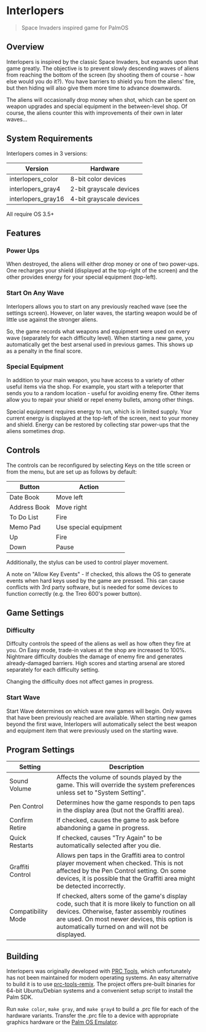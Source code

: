 # Interlopers
> Space Invaders inspired game for PalmOS

## Overview
Interlopers is inspired by the classic Space Invaders, but
expands upon that game greatly. The objective is to prevent
slowly descending waves of aliens from reaching the bottom of
the screen (by shooting them of course - how else would you
do it?). You have barriers to shield you from the aliens' fire,
but then hiding will also give them more time to advance
downwards. 

The aliens will occasionally drop money when shot, which can
be spent on weapon upgrades and special equipment in the
between-level shop. Of course, the aliens counter this with
improvements of their own in later waves...

## System Requirements
Interlopers comes in 3 versions:

Version | Hardware
------- | --------
interlopers_color | 8-bit color devices
interlopers_gray4 | 2-bit grayscale devices
interlopers_gray16 | 4-bit grayscale devices

All require OS 3.5+

## Features

### Power Ups

When destroyed, the aliens will either drop money or one of
two power-ups. One recharges your shield (displayed at the
top-right of the screen) and the other provides energy for
your special equipment (top-left).

### Start On Any Wave

Interlopers allows you to start on any previously reached
wave (see the settings screen). However, on later waves,
the starting weapon would be of little use against the stronger
aliens.

So, the game records what weapons and equipment were used on
every wave (separately for each difficulty level). When
starting a new game, you automatically get the best arsenal
used in previous games. This shows up as a penalty in the
final score.

### Special Equipment

In addition to your main weapon, you have access to a variety
of other useful items via the shop. For example, you start
with a teleporter that sends you to a random location - useful
for avoiding enemy fire. Other items allow you to repair
your shield or repel enemy bullets, among other things.

Special equipment requires energy to run, which is in limited
supply. Your current energy is displayed at the top-left of
the screen, next to your money and shield. Energy can be
restored by collecting star power-ups that the aliens sometimes
drop.

## Controls
The controls can be reconfigured by selecting Keys on the title
screen or from the menu, but are set up as follows by default:

Button | Action
------ | ------
Date Book | Move left
Address Book | Move right
To Do List | Fire
Memo Pad | Use special equipment
Up | Fire
Down | Pause

Additionally, the stylus can be used to control player
movement.

A note on "Allow Key Events" - If checked, this allows
the OS to generate events when hard keys used by the game are
pressed.  This can cause conflicts with 3rd party software, but
is needed for some devices to function correctly (e.g. the
Treo 600's power button).

## Game Settings

### Difficulty 

Diffculty controls the speed of the aliens as well as how
often they fire at you. On Easy mode, trade-in values at the
shop are increased to 100%. Nightmare difficulty doubles the
damage of enemy fire and generates already-damaged barriers.
High scores and starting arsenal are stored separately for
each difficulty setting.

Changing the difficulty does not affect games in progress.

### Start Wave 

Start Wave determines on which wave new games will begin. Only
waves that have been previously reached are available. When
starting new games beyond the first wave, Interlopers will
automatically select the best weapon and equipment item that
were previously used on the starting wave.


## Program Settings

Setting | Description
------- | -----------
Sound Volume | Affects the volume of sounds played by the game. This will override the system preferences unless set to "System Setting".
Pen Control | Determines how the game responds to pen taps in the display area (but not the Graffiti area).
Confirm Retire | If checked, causes the game to ask before abandoning a game in progress.
Quick Restarts | If checked, causes "Try Again" to be automatically selected after you die.
Graffiti Control | Allows pen taps in the Graffiti area to control player movement when checked. This is not affected by the Pen Control setting. On some devices, it is possible that the Graffiti area might be detected incorrectly.
Compatibility Mode | If checked, alters some of the game's display code, such that it is more likely to function on all devices. Otherwise, faster assembly routines are used. On most newer devices, this option is automatically turned on and will not be displayed.

## Building
Interlopers was originally developed with [PRC Tools](http://prc-tools.sourceforge.net/), which
unfortunately has not been maintained for modern operating systems. An easy alternative to build
it is to use [prc-tools-remix](https://github.com/jichu4n/prc-tools-remix). The project offers pre-built
binaries for 64-bit Ubuntu/Debian systems and a convenient setup script to install the Palm SDK.

Run `make color`, `make gray`, and `make gray4` to build a .prc file for each
of the hardware variants. Transfer the .prc file to a device with appropriate
graphics hardware or the [Palm OS Emulator](https://sourceforge.net/projects/pose/).

